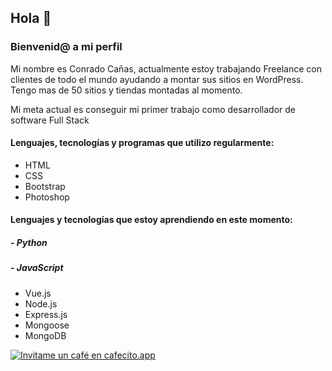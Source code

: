 ## Hola 👋

### Bienvenid@ a mi perfil

Mi nombre es Conrado Cañas, actualmente estoy trabajando Freelance con clientes de todo el mundo ayudando a montar sus sitios en WordPress. Tengo mas de 50 sitios y tiendas montadas al momento.

Mi meta actual es conseguir mi primer trabajo como desarrollador de software Full Stack

#### Lenguajes, tecnologías y programas que utilizo regularmente:
- HTML
- CSS
- Bootstrap
- Photoshop

#### Lenguajes y tecnologías que estoy aprendiendo en este momento:
##### - Python
##### - JavaScript
- Vue.js
- Node.js
- Express.js
- Mongoose
- MongoDB

[![Invitame un café en cafecito.app](https://cdn.cafecito.app/imgs/buttons/button_5.svg)](https://cafecito.app/mameluc)

<!--
**conradocanas/conradocanas** is a ✨ _special_ ✨ repository because its `README.md` (this file) appears on your GitHub profile.

Here are some ideas to get you started:

- 🔭 I’m currently working on ...
- 🌱 I’m currently learning ...
- 👯 I’m looking to collaborate on ...
- 🤔 I’m looking for help with ...
- 💬 Ask me about ...
- 📫 How to reach me: ...
- 😄 Pronouns: ...
- ⚡ Fun fact: ...
-->
